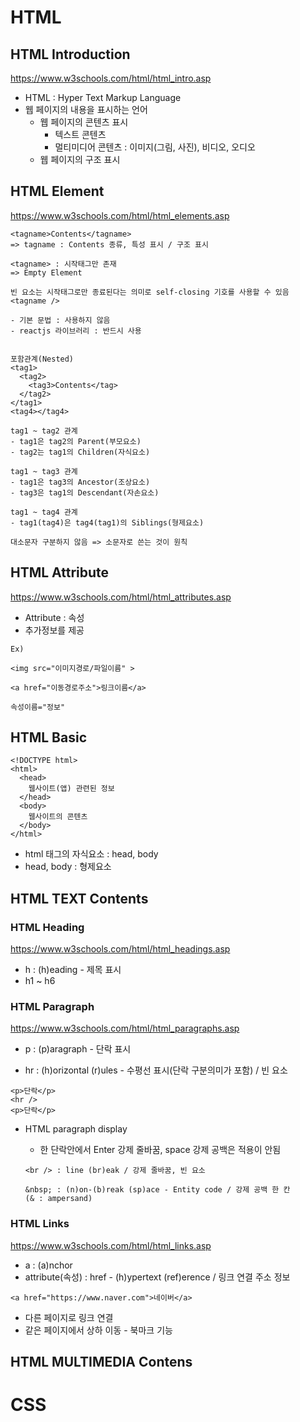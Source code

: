 # HTML

## HTML Introduction

https://www.w3schools.com/html/html_intro.asp

- HTML : Hyper Text Markup Language
- 웹 페이지의 내용을 표시하는 언어
  - 웹 페이지의 콘텐츠 표시
    - 텍스트 콘텐츠
    - 멀티미디어 콘텐츠 : 이미지(그림, 사진), 비디오, 오디오
  - 웹 페이지의 구조 표시

## HTML Element

https://www.w3schools.com/html/html_elements.asp

```
<tagname>Contents</tagname>
=> tagname : Contents 종류, 특성 표시 / 구조 표시

<tagname> : 시작태그만 존재
=> Empty Element

빈 요소는 시작태그로만 종료된다는 의미로 self-closing 기호를 사용할 수 있음
<tagname />

- 기본 문법 : 사용하지 않음
- reactjs 라이브러리 : 반드시 사용


포함관계(Nested)
<tag1>
  <tag2>
    <tag3>Contents</tag>
  </tag2>
</tag1>
<tag4></tag4>

tag1 ~ tag2 관계
- tag1은 tag2의 Parent(부모요소)
- tag2는 tag1의 Children(자식요소)

tag1 ~ tag3 관계
- tag1은 tag3의 Ancestor(조상요소)
- tag3은 tag1의 Descendant(자손요소)

tag1 ~ tag4 관계
- tag1(tag4)은 tag4(tag1)의 Siblings(형제요소)

대소문자 구분하지 않음 => 소문자로 쓴는 것이 원칙
```

## HTML Attribute

https://www.w3schools.com/html/html_attributes.asp

- Attribute : 속성
- 추가정보를 제공

```
Ex)

<img src="이미지경로/파일이름" >

<a href="이동경로주소">링크이름</a>

속성이름="정보"
```

## HTML Basic

```
<!DOCTYPE html>
<html>
  <head>
    웹사이트(앱) 관련된 정보
  </head>
  <body>
    웹사이트의 콘텐츠
  </body>
</html>
```

- html 태그의 자식요소 : head, body
- head, body : 형제요소

## HTML TEXT Contents

### HTML Heading

https://www.w3schools.com/html/html_headings.asp

- h : (h)eading - 제목 표시
- h1 ~ h6

### HTML Paragraph

https://www.w3schools.com/html/html_paragraphs.asp

- p : (p)aragraph - 단락 표시

- hr : (h)orizontal (r)ules - 수평선 표시(단락 구분의미가 포함) / 빈 요소

```
<p>단락</p>
<hr />
<p>단락</p>
```

- HTML paragraph display

  - 한 단락안에서 Enter 강제 줄바꿈, space 강제 공백은 적용이 안됨

  ```
  <br /> : line (br)eak / 강제 줄바꿈, 빈 요소

  &nbsp; : (n)on-(b)reak (sp)ace - Entity code / 강제 공백 한 칸
  (& : ampersand)
  ```

### HTML Links

https://www.w3schools.com/html/html_links.asp

- a : (a)nchor
- attribute(속성) : href - (h)ypertext (ref)erence / 링크 연결 주소 정보

```
<a href="https://www.naver.com">네이버</a>
```

- 다른 페이지로 링크 연결
- 같은 페이지에서 상하 이동 - 북마크 기능

## HTML MULTIMEDIA Contens

# CSS
